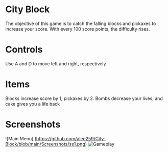 # City Block
The objective of this game is to catch the falling blocks and pickaxes to increase your score. With every 100 score points, the difficulty rises.

# Controls
Use A and D to move left and right, respectively

# Items
Blocks increase score by 1, pickaxes by 2. Bombs decrease your lives, and cake gives you a life back



# Screenshots
![Main Menu],(https://github.com/alee259/City-Block/blob/main/Screenshots/ss1.png)
![Gameplay](https://github.com/user-attachments/assets/d96a8aea-450b-4e79-9027-1439db5544e5)
